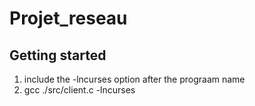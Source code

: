 # Projet_reseau

## Getting started

1.  include the -lncurses option after the prograam name
2.  gcc ./src/client.c -lncurses
